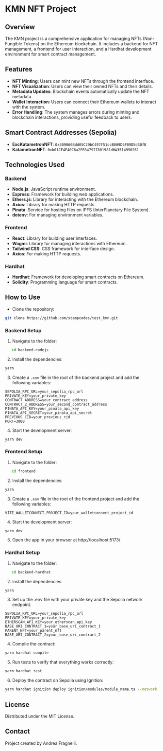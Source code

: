# KMN NFT Project

## Overview

The KMN project is a comprehensive application for managing NFTs (Non-Fungible Tokens) on the Ethereum blockchain. It includes a backend for NFT management, a frontend for user interaction, and a Hardhat development environment for smart contract management.

## Features

- **NFT Minting**: Users can mint new NFTs through the frontend interface.
- **NFT Visualization**: Users can view their owned NFTs and their details.
- **Metadata Updates**: Blockchain events automatically update the NFT metadata.
- **Wallet Interaction**: Users can connect their Ethereum wallets to interact with the system.
- **Error Handling**: The system manages errors during minting and blockchain interactions, providing useful feedback to users.

## Smart Contract Addresses (Sepolia)

- **ExcKatametronNFT**: `0x309066Bdd05C29bC497f51ccB009D6F09D5d30fB`
- **KatametronNFT**: `0xb01CF4E40C6a2FB347977801981d0A3514956261`

## Technologies Used

### Backend

- **Node.js**: JavaScript runtime environment.
- **Express**: Framework for building web applications.
- **Ethers.js**: Library for interacting with the Ethereum blockchain.
- **Axios**: Library for making HTTP requests.
- **Pinata**: Service for hosting files on IPFS (InterPlanetary File System).
- **dotenv**: For managing environment variables.

### Frontend

- **React**: Library for building user interfaces.
- **Wagmi**: Library for managing interactions with Ethereum.
- **Tailwind CSS**: CSS framework for interface design.
- **Axios**: For making HTTP requests.

### Hardhat

- **Hardhat**: Framework for developing smart contracts on Ethereum.
- **Solidity**: Programming language for smart contracts.

## How to Use

- Clone the repository:

```bash
git clone https://github.com/stampcodes/test_kmn.git
```

### Backend Setup

1. Navigate to the folder:

```bash
   cd backend-nodejs
```

2. Install the dependencies:

```bash
yarn
```

3. Create a `.env` file in the root of the backend project and add the following variables:

```plaintext
SEPOLIA_RPC_URL=your_sepolia_rpc_url
PRIVATE_KEY=your_private_key
CONTRACT_ADDRESS=your_contract_address
CONTRACT_2_ADDRESS=your_second_contract_address
PINATA_API_KEY=your_pinata_api_key
PINATA_API_SECRET=your_pinata_api_secret
PREVIOUS_CID=your_previous_cid
PORT=3000
```

4. Start the development server:

```bash
yarn dev
```

### Frontend Setup

1. Navigate to the folder:

```bash
   cd frontend
```

2. Install the dependencies:

```bash
yarn
```

3. Create a `.env` file in the root of the frontend project and add the following variables:

```plaintext
VITE_WALLETCONNECT_PROJECT_ID=your_walletconnect_project_id
```

4. Start the development server:

```bash
yarn dev
```

5. Open the app in your browser at http://localhost:5173/

### Hardhat Setup

1. Navigate to the folder:

```bash
   cd backend-hardhat
```

2. Install the dependencies:

```bash
yarn
```

3. Set up the .env file with your private key and the Sepolia network endpoint.

```plaintext
SEPOLIA_RPC_URL=your_sepolia_rpc_url
PRIVATE_KEY=your_private_key
ETHERSCAN_API_KEY=your_etherscan_api_key
BASE_URI_CONTRACT_1=your_base_uri_contract_1
PARENT_NFT=your_parent_nft
BASE_URI_CONTRACT_2=your_base_uri_contract_2
```

4. Compile the contract:

```bash
yarn hardhat compile
```

5. Run tests to verify that everything works correctly:

```bash
yarn hardhat test
```

6. Deploy the contract on Sepolia using Ignition:

```bash
yarn hardhat ignition deploy ignition/modules/module_name.ts --network sepolia
```

## License

Distributed under the MIT License.

## Contact

Project created by Andrea Fragnelli.
